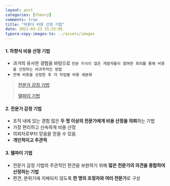 ```yaml
---
layout: post
categories: [theory]
comments: true
title: "하향식 비용 산정 기법"
date: 2021-03-23 15:23:05
typora-copy-images-to: ../assets/images
---
```


#### 1. 하향식 비용 산정 기법

- 과거의 유사한 경험을 바탕으로 `전문 지식이 많은 개발자들이 참여한 회의를 통해 비용을 산정하는 비과학적인 방법`
- `전체 비용을 선정한 후 각 작업별 비용 세분화`

> [전문가 감정 기법](#2-전문가-감정-기법)
>
> [델파이 기법](#3-델파이-기법)

#### 2. 전문가 감정 기법

- 조직 내에 있는 경험 많은 **두 명 이상의 전문가에게 비용 산정을 의뢰**하는 기법
- 가장 편리하고 신속하게 비용 산정
- 의뢰자로부터 믿음을 얻을 수 있음
- **개인적이고 주관적**

#### 3. 델파이 기법

- 전문가 감정 기법의 주관적인 편견을 보완하기 위해 **많은 전문가의 의견을 종합하여 산정하는 기법**
- 편견, 분위기에 지배되지 않도록 **한 명의 조정자와 여러 전문가**로 구성